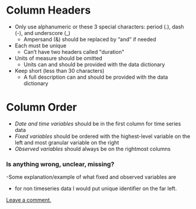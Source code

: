# Column Headers

* Only use alphanumeric or these 3 special characters: period \(.\), dash \(-\), and underscore \(\_\)
  * Ampersand \(&\) should be replaced by “and” if needed
* Each must be unique
  * Can’t have two headers called "duration"
* Units of measure should be omitted
  * Units can and should be provided with the data dictionary
* Keep short \(less than 30 characters\)
  * A full description can and should be provided with the data dictionary

# Column Order

* _Date and time variables_ should be in the first column for time series data
* _Fixed variables_ should be ordered with the highest-level variable on the left and most granular variable on the right
* _Observed variables_ should always be on the rightmost columns



### Is anything wrong, unclear, missing?

-Some explanation/example of what fixed and observed variables are

* for non timeseries data I would put unique identifier on the far left.



[Leave a comment.](https://github.com/DataSF/draft-publishing-standards/issues/new?title=Comment:Column-Headers-Order&body=Comment:Column-Headers-Order)

